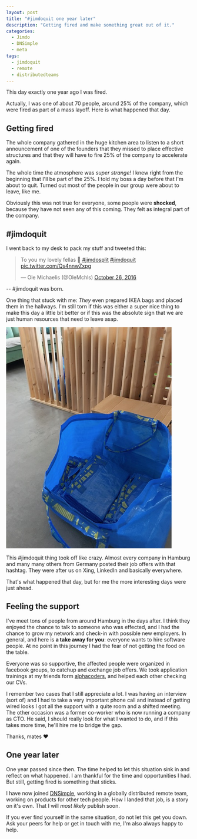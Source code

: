 ```yaml
---
layout: post
title: "#jimdoquit one year later"
description: "Getting fired and make something great out of it."
categories:
  - Jimdo
  - DNSimple
  - meta
tags:
  - jimdoquit
  - remote
  - distributedteams
---
```


This day exactly one year ago I was fired.

Actually, I was one of about 70 people, around 25% of the company, which were fired as part of a mass layoff. Here is what happened that day.

## Getting fired

The whole company gathered in the huge kitchen area to listen to a short announcement of one of the founders that they missed to place effective structures and that they will have to fire 25% of the company to accelerate again.

The whole time the atmosphere was _super strange!_ I knew right from the beginning that I'll be part of the 25%. I told my boss a day before that I'm about to quit. Turned out most of the people in our group were about to leave, like me.

Obviously this was not true for everyone, some people were **shocked**, because they have not seen any of this coming. They felt as integral part of the company.

## #jimdoquit

I went back to my desk to pack my stuff and tweeted this:

<blockquote class="twitter-tweet" data-lang="en"><p lang="en" dir="ltr">To you my lovely fellas 💖 <a href="https://twitter.com/hashtag/jimdosplit?src=hash&amp;ref_src=twsrc%5Etfw">#jimdosplit</a> <a href="https://twitter.com/hashtag/jimdoquit?src=hash&amp;ref_src=twsrc%5Etfw">#jimdoquit</a> <a href="https://t.co/Qs4nnwZxpg">pic.twitter.com/Qs4nnwZxpg</a></p>&mdash; Ole Michaelis (@OleMchls) <a href="https://twitter.com/OleMchls/status/791210157665579008?ref_src=twsrc%5Etfw">October 26, 2016</a></blockquote>
<script async src="//platform.twitter.com/widgets.js" charset="utf-8"></script>
-- #jimdoquit was born.

One thing that stuck with me: _They_ even prepared IKEA bags and placed them in the hallways. I'm still torn if this was either a super nice thing to make this day a little bit better or if this was the absolute sign that we are just human resources that need to leave asap.

![ikea bag full of folded ikea bags in a hallways](/assets/uploads/2017/ikea-bags.jpg)

This #jimdoquit thing took off like crazy. Almost every company in Hamburg and many many others from Germany posted their job offers with that hashtag. They were after us on Xing, LinkedIn and basically everywhere.

That's what happened that day, but for me the more interesting days were just ahead.

## Feeling the support

I've meet tons of people from around Hamburg in the days after. I think they enjoyed the chance to talk to someone who was effected, and I had the chance to grow my network and check-in with possible new employers. In general, and here is **a take away for you**: everyone wants to hire software people. At no point in this journey I had the fear of not getting the food on the table.

Everyone was so supportive, the affected people were organized in facebook groups, to catchup and exchange job offers. We took application trainings at my friends form [alphacoders](http://www.alphacoders.de/), and helped each other checking our CVs.

I remember two cases that I still appreciate a lot. I was having an interview (sort of) and I had to take a very important phone call and instead of getting wired looks I got all the support with a quite room and a shifted meeting.
The other occasion was a former co-worker who is now running a company as CTO. He said, I should really look for what I wanted to do, and if this takes more time, he'll hire me to bridge the gap.

Thanks, mates ❤️

## One year later

One year passed since then. The time helped to let this situation sink in and reflect on what happened. I am thankful for the time and opportunities I had. But still, getting fired is something that sticks.

I have now joined [DNSimple](https://dnsimple.com), working in a globally distributed remote team, working on products for other tech people. How I landed that job, is a story on it's own. That I will _most likely_ publish soon.

If you ever find yourself in the same situation, do not let this get you down. Ask your peers for help or get in touch with me, I'm also always happy to help.
